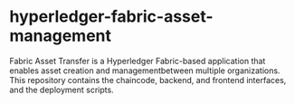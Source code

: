 # hyperledger-fabric-asset-management
Fabric Asset Transfer is a Hyperledger Fabric-based application that enables asset creation and managementbetween multiple organizations. This repository contains the chaincode, backend, and frontend interfaces, and the deployment scripts.
